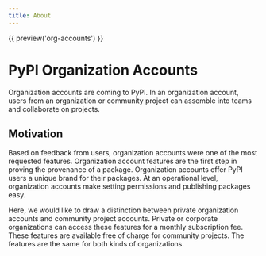 ```yaml
---
title: About
---
```


{{ preview('org-accounts') }}

# PyPI Organization Accounts

Organization accounts are coming to PyPI.
In an organization account,
users from an organization or community project
can assemble into teams and collaborate on projects.

## Motivation

Based on feedback from users,
organization accounts were one of the most requested features.
Organization account features are the first step in proving
the provenance of a package. Organization accounts offer
PyPI users a unique brand for their packages.
At an operational level, organization accounts make setting
permissions and publishing packages easy.

Here, we would like to draw a distinction between private
organization accounts and community project accounts.
Private or corporate organizations can access these features
for a monthly subscription fee. These features are available
free of charge for community projects. The features are the same
for both kinds of organizations.
